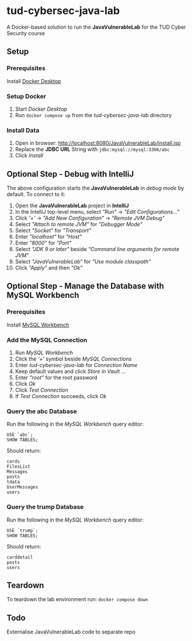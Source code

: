 # tud-cybersec-java-lab
A Docker-based solution to run the __JavaVulnerableLab__ for the TUD Cyber Security course

## Setup
### Prerequisites
Install [Docker Desktop](https://www.docker.com/products/docker-desktop/)

### Setup Docker
1. Start _Docker Desktop_
2. Run `docker compose up` from the _tud-cybersec-java-lab_ directory

### Install Data
1. Open in browser: [http://localhost:8080/JavaVulnerableLab/install.jsp](http://localhost:8080/JavaVulnerableLab/install.jsp)
2. Replace the __JDBC URL__ String with `jdbc:mysql://mysql:3306/abc`
3. Click _Install_

## Optional Step - Debug with IntelliJ
The above configuration starts the __JavaVulnerableLab__ in _debug mode_ by default. To connect to it:
1. Open the __JavaVulnerableLab__ project in __IntelliJ__
2. In the IntelliJ top-level menu, select _"Run"_ -> _"Edit Configurations..."_
3. Click _'+'_ -> _"Add New Configuration"_ -> _"Remote JVM Debug"_
4. Select _"Attach to remote JVM"_ for _"Debugger Mode"_
5. Select _"Socket"_ for _"Transport"_
6. Enter _"localhost"_ for _"Host"_
7. Enter _"8000"_ for _"Port"_
8. Select _"JDK 9 or later"_ beside _"Command line arguments for remote JVM"_
9. Select _"JavaVulnerableLab"_ for _"Use module classpath"_
10. Click _"Apply"_ and then _"Ok"_

## Optional Step - Manage the Database with MySQL Workbench
### Prerequisites
Install [MySQL Workbench](https://www.mysql.com/products/workbench/)

### Add the MySQL Connection
1. Run _MySQL Workbench_
2. Click the _'+'_ symbol beside _MySQL Connections_
3. Enter _tud-cybersec-java-lab_ for _Connection Name_ 
4. Keep default values and click _Store in Vault ..._
5. Enter _"root"_ for the root password
6. Click _Ok_
7. Click _Test Connection_
8. If _Test Connection_ succeeds, click _Ok_

### Query the abc Database
Run the following in the _MySQL Workbench_ query editor:
```
USE `abc`;
SHOW TABLES;
```

Should return:
```
cards
FilesList
Messages
posts
tdata
UserMessages
users
```

### Query the trump Database
Run the following in the _MySQL Workbench_ query editor:
```
USE `trump`;
SHOW TABLES;
```

Should return:
```
carddetail
posts
users
```

## Teardown
To teardown the lab environment run: `docker compose down`

## Todo
Externalise JavaVulnerableLab code to separate repo
